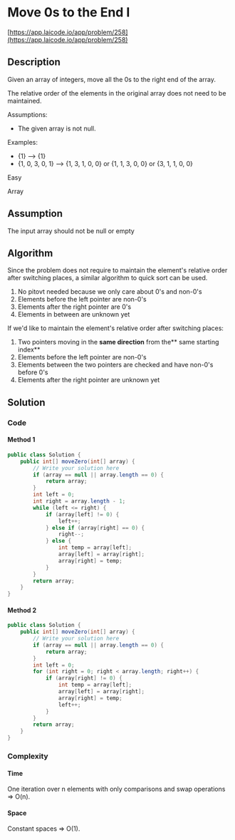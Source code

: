<!----- Conversion time: 0.768 seconds.


Using this Markdown file:

1. Cut and paste this output into your source file.
2. See the notes and action items below regarding this conversion run.
3. Check the rendered output (headings, lists, code blocks, tables) for proper
   formatting and use a linkchecker before you publish this page.

Conversion notes:

* GD2md-html version 1.0β13
* Tue Jan 15 2019 04:07:38 GMT-0800 (PST)
* Source doc: https://docs.google.com/open?id=1dbcSfbkaYK4mGqgFaUvF9-sUIRVVFWX-rmx2SdYXLaA
----->



# Move 0s to the End I

[https://app.laicode.io/app/problem/258](https://app.laicode.io/app/problem/258)


## Description

Given an array of integers, move all the 0s to the right end of the array.

The relative order of the elements in the original array does not need to be maintained.

Assumptions:



*   The given array is not null.

Examples:



*   {1} --> {1}
*   {1, 0, 3, 0, 1} --> {1, 3, 1, 0, 0} or {1, 1, 3, 0, 0} or {3, 1, 1, 0, 0}

Easy

Array


## Assumption

The input array should not be null or empty


## Algorithm

Since the problem does not require to maintain the element's relative order after switching places, a similar algorithm to quick sort can be used.



1.  No pitovt needed because we only care about 0's and non-0's
1.  Elements before the left pointer are non-0's
1.  Elements after the right pointer are 0's
1.  Elements in between are unknown yet

If we'd like to maintain the element's relative order after switching places:



1.  Two pointers moving in the **same direction** from the** same starting index**
1.  Elements before the left pointer are non-0's
1.  Elements between the two pointers are checked and have non-0's before 0's
1.  Elements after the right pointer are unknown yet


## Solution


### Code


#### Method 1


```java
public class Solution {
    public int[] moveZero(int[] array) {
        // Write your solution here
        if (array == null || array.length == 0) {
            return array;
        }
        int left = 0;
        int right = array.length - 1;
        while (left <= right) {
            if (array[left] != 0) {
                left++;
            } else if (array[right] == 0) {
                right--;
            } else {
                int temp = array[left];
                array[left] = array[right];
                array[right] = temp;
            }
        }
        return array;
    }
}
```



#### Method 2


```java
public class Solution {
    public int[] moveZero(int[] array) {
        // Write your solution here
        if (array == null || array.length == 0) {
            return array;
        }
        int left = 0;
        for (int right = 0; right < array.length; right++) {
            if (array[right] != 0) {
                int temp = array[left];
                array[left] = array[right];
                array[right] = temp;
                left++;
            }
        }
        return array;
    }
}
```



### Complexity


#### Time

One iteration over n elements with only comparisons and swap operations ⇒ O(n).


#### Space

Constant spaces ⇒ O(1).


<!-- GD2md-html version 1.0β13 -->
